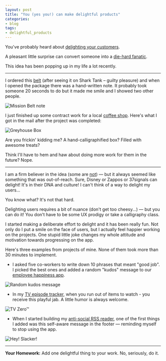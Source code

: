 ```yaml
---
layout: post
title: "You (yes you!) can make delightful products"
categories:
- blog
tags:
- delightful_products
---
```


You've probably heard about [delighting your customers][delight].

A pleasant little surprise can convert someone into a [die-hard fanatic][sierra].

This idea has been popping up in my life a lot recently.

---

I ordered this [belt][mission] (after seeing it on Shark Tank &ndash; guilty pleasure) and 
when I opened the package there was a hand-written note. It probably took someone 20 seconds 
to do but it made me smile and I showed two other people.

<div class="pic">
  <img alt="Mission Belt note" src="{{site.url}}/static/mission-belt-note.png">
</div>

I just finished up some contract work for a local [coffee shop][gh]. Here's what I got in the
mail after the project was completed:

<div class="pic">
  <img alt="Greyhouse Box" src="{{site.url}}/static/greyhouse-box.png">
</div>

Are you frickin' kidding me? A hand-calligraphified box? Filled with awesome treats?

Think I'll have to hem and haw about doing more work for them in the future? Nope.

---

I am a firm believer in the idea (some are [not][hbr]) &mdash; but it always seemed like something
that was out-of-reach. Sure, Disney or Zappos or 37signals can delight! It's in
their DNA and culture! I can't think of a way to delight my users...

You know what? It's not that hard.

Delighting users requires a bit of nuance (don't get too cheesy...) &mdash; but you can do it!
You don't have to be some UX prodigy or take a calligraphy class.

I started making a deliberate effort to delight and it has been really fun. Not
only do I put a smile on the face of users, but I actually feel happier working on
the projects. One stupid little joke changes my whole attitude and motivation towards
progressing on the app.

Here's three examples from projects of mine. None of them took more than 30 minutes to
implement. 

* I asked five co-workers to write down 10 phrases that meant "good job". I picked the
best ones and added a random "kudos" message to our [employee happiness app][morale].

<div class="pic">
  <img alt="Random kudos message" title="Nothing's ever gonna keep you down!" src="{{site.url}}/static/morale-delight.png">
</div>

* In my [TV episode tracker][queuerunner], when you run out of items to watch - you 
receive this playful jab. A little humor is always welcome.

<div class="pic">
  <img alt="TV Zero&trade;" src="{{site.url}}/static/queuerunner-delight.png">
</div>

* When I started building my [anti-social RSS reader][stringer], one of the first things I added
was this self-aware message in the footer &mdash; reminding myself to stop using the app.

<div class="pic">
  <img alt="Hey! Slacker!" src="{{site.url}}/static/stringer-delight.png">
</div>

---

**Your Homework:** Add one delightful thing to your work. No, seriously, do it.

[delight]: http://37signals.com/svn/posts/3270-surprising-your-customers
[sierra]: http://headrush.typepad.com/creating_passionate_users/
[mission]: http://missionbelt.com/
[gh]: http://greyhousecoffee.com/
[hbr]: http://hbr.org/2010/07/stop-trying-to-delight-your-customers
[morale]: https://moraleapp.com/?utm_source=mdswanson
[queuerunner]: https://github.com/swanson/queue-runner
[stringer]: https://github.com/swanson/stringer